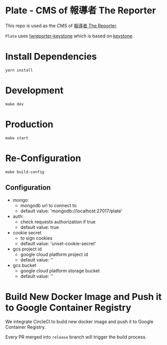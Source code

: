 # Plate - CMS of 報導者 The Reporter

This repo is used as the CMS of [報導者 The Reporter](https://www.twreporter.org).

`Plate` uses [twreporter-keystone](https://github.com/twreporter/keystone) which is based on [keystone](https://github.com/twreporter/keystone).

# Install Dependencies
```
yarn install
```

# Development
```
make dev
```

# Production
```
make start
```

# Re-Configuration
```
make build-config
```

## Configuration 
- mongo:
  - mongodb url to connect to
  - default value: 'mongodb://localhost:27017/plate'
- auth: 
  - check requests authorization if true 
  - default value: true
- cookie secret
  - to sign cookies
  - default value: 'unset-cookie-secret'
- gcs project id
  - google cloud platform project id
  - default value: ''
- gcs bucket
  - google cloud platform storage bucket
  - default value: ''

# Build New Docker Image and Push it to Google Container Registry
We integrate CircleCI to build new docker image and push it to Google Container Registry.

Every PR merged into `release` branch will trigger the build process.
